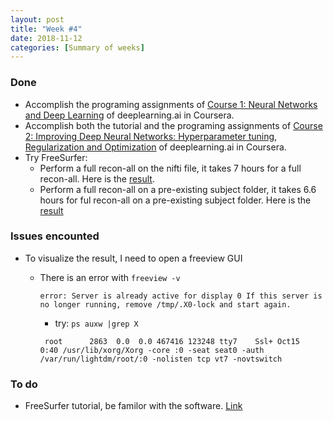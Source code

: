 ```yaml
---
layout: post
title: "Week #4"
date: 2018-11-12
categories: [Summary of weeks]
---
```


### Done
* Accomplish the programing assignments of [Course 1: Neural Networks and Deep Learning](https://www.coursera.org/learn/neural-networks-deep-learning?specialization=deep-learning) of deeplearning.ai in Coursera.
* Accomplish both the tutorial and the programing assignments of  [Course 2: Improving Deep Neural Networks: Hyperparameter tuning, Regularization and Optimization](https://www.coursera.org/learn/deep-neural-network/home/welcome) of deeplearning.ai in Coursera.
* Try FreeSurfer:
  * Perform a full recon-all on the nifti file, it takes 7 hours for a full recon-all. Here is the [result](/assets/first_example.png).
  * Perform a full recon-all on a pre-existing subject folder, it takes 6.6 hours for ful recon-all on a pre-existing subject folder. Here is the [result](/assets/second_example.png)


### Issues encounted
* To visualize the result, I need to open a freeview GUI
  * There is an error with `freeview -v`

    `error: Server is already active for display 0
  	 If this server is no longer running, remove /tmp/.X0-lock
  	  and start again.`
      - try:  `ps auxw |grep X`

      ` root      2863  0.0  0.0 467416 123248 tty7    Ssl+ Oct15   0:40 /usr/lib/xorg/Xorg -core :0 -seat seat0 -auth /var/run/lightdm/root/:0 -nolisten tcp vt7 -novtswitch`


### To do
* FreeSurfer tutorial, be familor with the software. [Link](https://surfer.nmr.mgh.harvard.edu/fswiki/FsTutorial)
